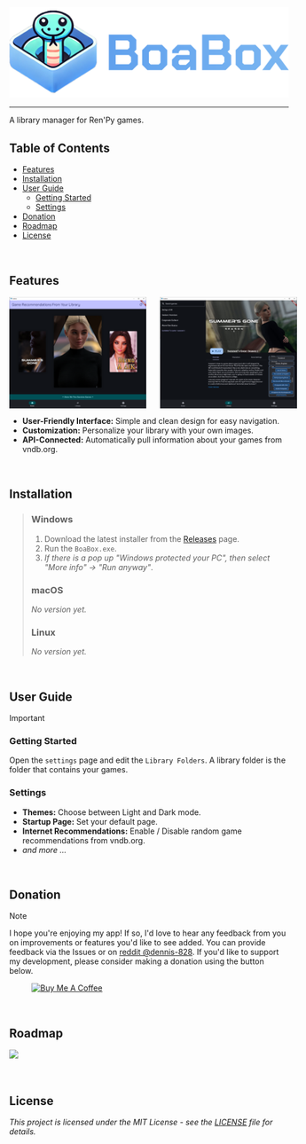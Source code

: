 


![BoaBox](https://raw.githubusercontent.com/dennis828/boabox/refs/heads/master/resources/img/docs-title.png)

---

A library manager for Ren'Py games.

## Table of Contents

- [Features](#features)
- [Installation](#installation)
- [User Guide](#user-guide)
  - [Getting Started](#getting-started)
  - [Settings](#settings)
- [Donation](#donation)
- [Roadmap](#roadmap)
- [License](#license)

<br>

## Features

<div style="display: flex; gap: 25px;">
  
  <img src="https://raw.githubusercontent.com/dennis828/boabox/refs/heads/master/resources/img/screenshot-homepage.PNG" alt="Image 1" style="width: 49%;">
  
  <img src="https://raw.githubusercontent.com/dennis828/boabox/refs/heads/master/resources/img/screenshot-library.PNG" alt="Image 2" style="width: 49%;">
</div>

- **User-Friendly Interface:** Simple and clean design for easy navigation.
- **Customization:** Personalize your library with your own images.
- **API-Connected:** Automatically pull information about your games from vndb.org.

<br>

## Installation

> ### Windows
> 1. Download the latest installer from the [Releases](https://github.com/dennis828/boabox/releases) page.
> 2. Run the `BoaBox.exe`.
> 3. *If there is a pop up "Windows protected your PC", then select "More info" -> "Run anyway"*.
>
> ### macOS
>
> *No version yet.*
> 
> ### Linux
> *No version yet.*

<br>

## User Guide

> [!IMPORTANT]  
> ### Getting Started
> Open the `settings` page and edit the `Library Folders`. A library folder is the folder that contains your games.
>
> ### Settings
> - **Themes:** Choose between Light and Dark mode.
> - **Startup Page:** Set your default page.
> - **Internet Recommendations:** Enable / Disable random game recommendations from vndb.org.
> - *and more ...*

<br>

## Donation

> [!NOTE]  
> I hope you're enjoying my app! If so, I'd love to hear any feedback from you on improvements or features you'd like to see added.
> You can provide feedback via the Issues or on [reddit @dennis-828](https://www.reddit.com/user/dennis-828/). If you'd like to support my development, please consider making a donation using the button below.

<a href="https://www.buymeacoffee.com/dennis828" target="_blank" style="margin: 40px"><img src="https://cdn.buymeacoffee.com/buttons/v2/default-blue.png" alt="Buy Me A Coffee" style="height: 60px !important;width: 217px !important;" ></a>

<br>

## Roadmap

[![](https://mermaid.ink/img/pako:eNplkk1vwjAMhv-KlV0BFVZG6REmToNp7OMw5WJaFzK1SeWmCIb470tb2CLmW5zH7xs7PonEpCRi0e_3pbbK5hSDFGuDaYGlFFJfLgrKlSapwUWLwZXRXbKixCqjYUXIsKhtzRf6JYRRMApjWFNOWBHsh4MAYpg7Y3gunbT6xrY0hvcyRUuwMlZlKmmzVWNwa3GwsMQvw_BBXHVQAzifcQwL3BtWlion-KR0fbhStzr-K-0mHTjcJJirqjVuaNETBXGBKnUjOjWkFHZHBUnRjGnj2pGi5-U_kBVucqoa4NRJS1GyKpCPc5Mb7irv7rNwOIkuxR7z5nrzuYimwXT6n5sZTol9cjIPXHhk82E-sIhmo5Ev5eZgdHrzsCAIs_HYoyyxVTfQkMJo8tCsB8BZ6rObE9bWvB51ImLLNfUEm3q7E3GGeeVOdfuxjwq3jMVvtkT9aczfmVJlDS-7jWwX8_wDEbXXbQ?type=png)](https://mermaid.live/edit#pako:eNplkk1vwjAMhv-KlV0BFVZG6REmToNp7OMw5WJaFzK1SeWmCIb470tb2CLmW5zH7xs7PonEpCRi0e_3pbbK5hSDFGuDaYGlFFJfLgrKlSapwUWLwZXRXbKixCqjYUXIsKhtzRf6JYRRMApjWFNOWBHsh4MAYpg7Y3gunbT6xrY0hvcyRUuwMlZlKmmzVWNwa3GwsMQvw_BBXHVQAzifcQwL3BtWlion-KR0fbhStzr-K-0mHTjcJJirqjVuaNETBXGBKnUjOjWkFHZHBUnRjGnj2pGi5-U_kBVucqoa4NRJS1GyKpCPc5Mb7irv7rNwOIkuxR7z5nrzuYimwXT6n5sZTol9cjIPXHhk82E-sIhmo5Ev5eZgdHrzsCAIs_HYoyyxVTfQkMJo8tCsB8BZ6rObE9bWvB51ImLLNfUEm3q7E3GGeeVOdfuxjwq3jMVvtkT9aczfmVJlDS-7jWwX8_wDEbXXbQ)

<br>

## License

*This project is licensed under the MIT License - see the [LICENSE](LICENSE) file for details.*
